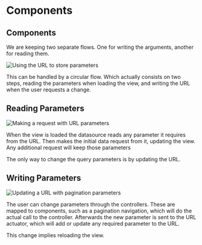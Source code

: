 # Components

## Components

We are keeping two separate flows. One for writing the arguments, another for reading them.

![Using the URL to store parameters](<../../../.gitbook/assets/datasource\_url\_flow.drawio (1).png>)

This can be handled by a circular flow. Which actually consists on two steps, reading the parameters when loading the view, and writing the URL when the user requests a change.

## Reading Parameters

![Making a request with URL parameters](../../../.gitbook/assets/datasource\_endpoint\_flow.drawio.png)

When the view is loaded the datasource reads any parameter it requires from the URL. Then makes the initial data request from it, updating the view. Any additional request will keep those parameters

The only way to change the query parameters is by updating the URL.

## Writing Parameters

![Updating a URL with pagination parameters](../../../.gitbook/assets/actuator\_url\_flow.drawio.png)

The user can change parameters through the controllers. These are mapped to components, such as a pagination navigation, which will do the actual call to the controller. Afterwards the new parameter is sent to the URL actuator, which will add or update any required parameter to the URL.

This change implies reloading the view.
